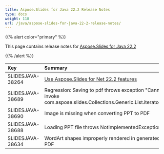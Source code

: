 ```yaml
---
title: Aspose.Slides for Java 22.2 Release Notes
type: docs
weight: 110
url: /java/aspose-slides-for-java-22-2-release-notes/
---
```


{{% alert color="primary" %}} 

This page contains release notes for [Aspose.Slides for Java 22.2](https://releases.aspose.com/java/repo/com/aspose/aspose-slides/22.2/)

{{% /alert %}} 

|**Key**|**Summary**|**Category**|**Related Documentation**|
| :- | :- | :- | :- |
|SLIDESJAVA-38264|[Use Aspose.Slides for Net 22.2 features](/slides/net/aspose-slides-for-net-22-2-release-notes/)|Enhancement||
|SLIDESJAVA-38689|Regression: Saving to pdf throws exception "Cannot invoke com.aspose.slides.Collections.Generic.List.iterator()"|Bug|https://docs.aspose.com/slides/java/manage-fonts/|
|SLIDESJAVA-38690|Image is missing when converting PPT to PDF|Bug|https://docs.aspose.com/slides/java/convert-powerpoint-to-pdf/|
|SLIDESJAVA-38688|Loading PPT file throws NotImplementedException|Bug|https://docs.aspose.com/slides/java/open-presentation/|
|SLIDESJAVA-38634|WordArt shapes improperly rendered in generated PDF|Bug|https://docs.aspose.com/slides/java/convert-powerpoint-to-pdf/|


